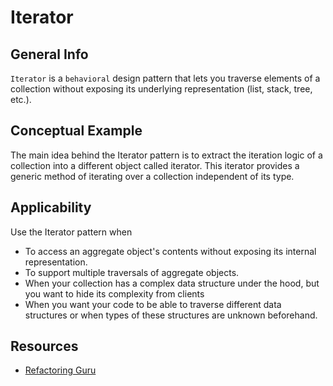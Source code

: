 # Iterator

## General Info

`Iterator` is a `behavioral` design pattern that lets you traverse elements of a collection without exposing its underlying representation (list, stack, tree, etc.).

## Conceptual Example

The main idea behind the Iterator pattern is to extract the iteration logic of a collection into a different object called iterator. This iterator provides a generic method of iterating over a collection independent of its type.

## Applicability

Use the Iterator pattern when

* To access an aggregate object's contents without exposing its internal representation.
* To support multiple traversals of aggregate objects.
* When your collection has a complex data structure under the hood, but you want to hide its complexity from clients
* When you want your code to be able to traverse different data structures or when types of these structures are unknown beforehand.

## Resources

* [Refactoring Guru](https://refactoring.guru/)
